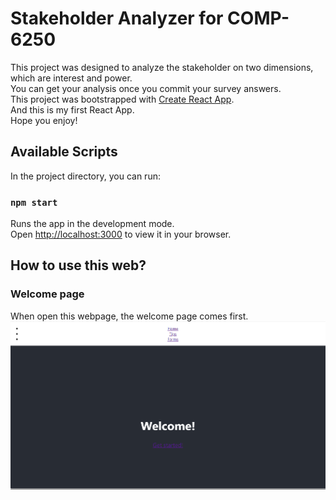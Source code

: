 # Stakeholder Analyzer for COMP-6250

This project was designed to analyze the stakeholder on two dimensions, which are interest and power.\
You can get your analysis once you commit your survey answers.\
This project was bootstrapped with [Create React App](https://github.com/facebook/create-react-app).\
And this is my first React App.\
Hope you enjoy!

## Available Scripts

In the project directory, you can run:

### `npm start`

Runs the app in the development mode.\
Open [http://localhost:3000](http://localhost:3000) to view it in your browser.

## How to use this web?

### Welcome page

When open this webpage, the welcome page comes first.\
![image](https://github.com/ArthurPeanut/COMP6250-toolkit/blob/main/screenshots/welcome-page.png)

